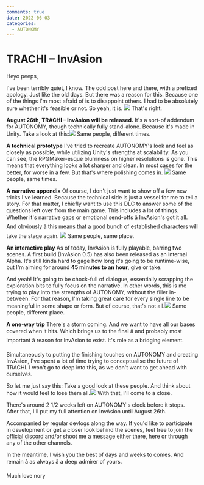 ```yaml
---
comments: true
date: 2022-06-03
categories:
  - AUTONOMY
---
```


# TRACHI – InvAsion
Heyo peeps,

I've been terribly quiet, I know.
The odd post here and there, with a prefixed apology.
Just like the old days.
But there was a reason for this. Because one of the things I'm most afraid of is to disappoint others. I had to be absolutely sure whether it's feasible or not.
So yeah, it is.
![](https://img.itch.zone/aW1nLzkxMDMyNzIucG5n/original/vAD68H.png)
That's right.

**August 26th**, **TRACHI – InvAsion** **will be released.**
It's a sort-of addendum for AUTONOMY, though technically fully stand-alone. Because it's made in Unity.
Take a look at this:![](https://img.itch.zone/aW1nLzkxMDAwOTgucG5n/original/CTq2d9.png)
Same people, different times.

**A technical prototype**
I've tried to recreate AUTONOMY's look and feel as closely as possible, while utilizing Unity's strengths at scalability.
As you can see, the RPGMaker-esque blurriness on higher resolutions is gone. This means that everything looks a lot sharper and clean. 
 In most cases for the better, for worse in a few. But that's where polishing comes in.
![](https://img.itch.zone/aW1nLzkxMDAxNjkucG5n/original/BqrVlj.png)
Same people, same times.

**A narrative appendix**
Of course, I don't just want to show off a few new tricks I've learned.
Because the technical side is just a vessel for me to tell a story.
For that matter, I chiefly want to use this DLC to answer some of the questions left over from the main game.
This includes a lot of things. Whether it's narrative gaps or emotional send-offs â
InvAsion's got it all.
And obviously â this means that a good bunch of established characters will take the stage again.
![](https://img.itch.zone/aW1nLzkxMDI4NzAucG5n/original/AhMvdB.png)
Same people, same place.

**An interactive play**
As of today, InvAsion is fully playable, barring two scenes.
A first build (InvAsion 0.5) has also been released as an internal Alpha.
It's still kinda hard to gage how long it's going to be runtime-wise, but I'm aiming for around **45 minutes to an hour**, give or take.

And yeah! It's going to be chock-full of dialogue, essentially scrapping the exploration bits to fully focus on the narrative.
In other words, this is me trying to play into the strengths of AUTONOMY, without the filler in-between. For that reason, I'm taking great care for every single line to be meaningful in some shape or form.
But of course, that's not all.![](https://img.itch.zone/aW1nLzkxMDMwMTEucG5n/original/WvtlEU.png)
Same people, different place.

**A one-way trip**
There's a storm coming. And we want to have all our bases covered when it hits.
Which brings us to the final â and probably most important â reason for InvAsion to exist. It's role as a bridging element.

Simultaneously to putting the finishing touches on AUTONOMY and creating InvAsion, I've spent a lot of time trying to conceptualise the future of TRACHI. I won't go to deep into this, as we don't want to get ahead with ourselves.

So let me just say this:
Take a good look at these people.
And think about how it would feel to lose them all.![](https://img.itch.zone/aW1nLzkxMDMyNTEucG5n/original/DyalPB.png)
With that, I'll come to a close.

There's around 2 1/2 weeks left on AUTONOMY's clock before it stops. After that, I'll put my full attention on InvAsion until August 26th.

Accompanied by regular devlogs along the way.
If you'd like to participate in development or get a closer look behind the scenes, feel free to join the [official discord](https://discord.gg/SvaYDEUasg) and/or shoot me a message either there, here or through any of the other channels.

In the meantime, I wish you the best of days and weeks to comes.
And remain â as always â a deep admirer of yours.

Much love
nory
